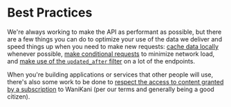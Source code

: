 # Best Practices

We're always working to make the API as performant as possible, but there are a few things you can do to optimize your use of the data we deliver and speed things up when you need to make new requests: [cache data locally](#caching) whenever possible, [make conditional requests](#conditional-requests) to minimize network load, and [make use of the `updated_after` filter](#leveraging-the-code-updated_after-code-filter) on a lot of the endpoints.

When you're building applications or services that other people will use, there's also some work to be done to [respect the access to content granted by a subscription](#respecting-subscription-restrictions) to WaniKani (per our terms and generally being a good citizen).
